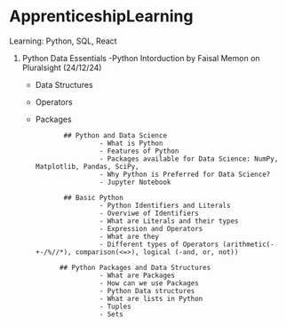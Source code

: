 # ApprenticeshipLearning

Learning: Python, SQL, React

1.  Python Data Essentials -Python Intorduction by Faisal Memon on Pluralsight (24/12/24)

    - Data Structures
    - Operators
    - Packages

                 ## Python and Data Science
                          - What is Python
                          - Features of Python
                          - Packages available for Data Science: NumPy, Matplotlib, Pandas, SciPy,
                          - Why Python is Preferred for Data Science?
                          - Jupyter Notebook

                 ## Basic Python
                          - Python Identifiers and Literals
                          - Overviwe of Identifiers
                          - What are Literals and their types
                          - Expression and Operators
                          - What are they
                          - Different types of Operators (arithmetic(-+-/%//*), comparison(<=>), logical (-and, or, not))

                ## Python Packages and Data Structures
                          - What are Packages
                          - How can we use Packages
                          - Python Data structures
                          - What are lists in Python
                          - Tuples
                          - Sets
